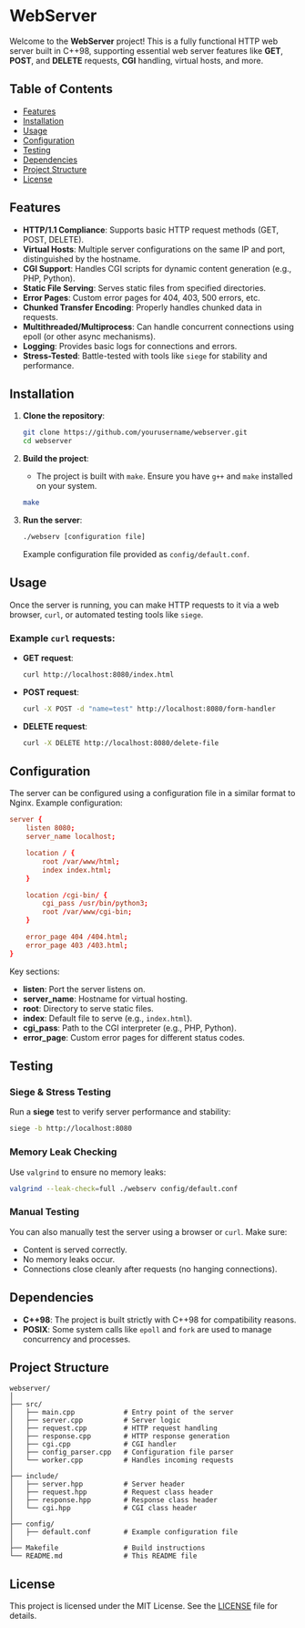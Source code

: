 # WebServer

Welcome to the **WebServer** project! This is a fully functional HTTP web server built in C++98, supporting essential web server features like **GET**, **POST**, and **DELETE** requests, **CGI** handling, virtual hosts, and more.

## Table of Contents

- [Features](#features)
- [Installation](#installation)
- [Usage](#usage)
- [Configuration](#configuration)
- [Testing](#testing)
- [Dependencies](#dependencies)
- [Project Structure](#project-structure)
- [License](#license)

## Features

- **HTTP/1.1 Compliance**: Supports basic HTTP request methods (GET, POST, DELETE).
- **Virtual Hosts**: Multiple server configurations on the same IP and port, distinguished by the hostname.
- **CGI Support**: Handles CGI scripts for dynamic content generation (e.g., PHP, Python).
- **Static File Serving**: Serves static files from specified directories.
- **Error Pages**: Custom error pages for 404, 403, 500 errors, etc.
- **Chunked Transfer Encoding**: Properly handles chunked data in requests.
- **Multithreaded/Multiprocess**: Can handle concurrent connections using epoll (or other async mechanisms).
- **Logging**: Provides basic logs for connections and errors.
- **Stress-Tested**: Battle-tested with tools like `siege` for stability and performance.

## Installation

1. **Clone the repository**:
   ```bash
   git clone https://github.com/yourusername/webserver.git
   cd webserver
   ```

2. **Build the project**:
   - The project is built with `make`. Ensure you have `g++` and `make` installed on your system.
   ```bash
   make
   ```

3. **Run the server**:
   ```bash
   ./webserv [configuration file]
   ```

   Example configuration file provided as `config/default.conf`.

## Usage

Once the server is running, you can make HTTP requests to it via a web browser, `curl`, or automated testing tools like `siege`.

### Example `curl` requests:
- **GET request**:
  ```bash
  curl http://localhost:8080/index.html
  ```

- **POST request**:
  ```bash
  curl -X POST -d "name=test" http://localhost:8080/form-handler
  ```

- **DELETE request**:
  ```bash
  curl -X DELETE http://localhost:8080/delete-file
  ```

## Configuration

The server can be configured using a configuration file in a similar format to Nginx. Example configuration:

```conf
server {
    listen 8080;
    server_name localhost;

    location / {
        root /var/www/html;
        index index.html;
    }

    location /cgi-bin/ {
        cgi_pass /usr/bin/python3;
        root /var/www/cgi-bin;
    }

    error_page 404 /404.html;
    error_page 403 /403.html;
}
```

Key sections:
- **listen**: Port the server listens on.
- **server_name**: Hostname for virtual hosting.
- **root**: Directory to serve static files.
- **index**: Default file to serve (e.g., `index.html`).
- **cgi_pass**: Path to the CGI interpreter (e.g., PHP, Python).
- **error_page**: Custom error pages for different status codes.

## Testing

### Siege & Stress Testing
Run a **siege** test to verify server performance and stability:

```bash
siege -b http://localhost:8080
```

### Memory Leak Checking
Use `valgrind` to ensure no memory leaks:

```bash
valgrind --leak-check=full ./webserv config/default.conf
```

### Manual Testing
You can also manually test the server using a browser or `curl`. Make sure:
- Content is served correctly.
- No memory leaks occur.
- Connections close cleanly after requests (no hanging connections).

## Dependencies

- **C++98**: The project is built strictly with C++98 for compatibility reasons.
- **POSIX**: Some system calls like `epoll` and `fork` are used to manage concurrency and processes.

## Project Structure

```
webserver/
│
├── src/
│   ├── main.cpp            # Entry point of the server
│   ├── server.cpp          # Server logic
│   ├── request.cpp         # HTTP request handling
│   ├── response.cpp        # HTTP response generation
│   ├── cgi.cpp             # CGI handler
│   ├── config_parser.cpp   # Configuration file parser
│   └── worker.cpp          # Handles incoming requests
│
├── include/
│   ├── server.hpp          # Server header
│   ├── request.hpp         # Request class header
│   ├── response.hpp        # Response class header
│   └── cgi.hpp             # CGI class header
│
├── config/
│   ├── default.conf        # Example configuration file
│
├── Makefile                # Build instructions
└── README.md               # This README file
```

## License

This project is licensed under the MIT License. See the [LICENSE](LICENSE) file for details.
